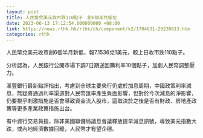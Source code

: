 ```yaml
---
layout: post
title: 人民幣兌美元收市跌110點子　創6個半月低位
date: 2023-06-13 17:12:54.000000000 +08:00
link: https://news.rthk.hk/rthk/ch/component/k2/1704631-20230613.htm
categories: rthk
---
```


人民幣兌美元收市創6個半月新低，報7.1536兌1美元，較上日收市跌110點子。

分析認為，人民銀行公開市場下調7日期逆回購利率10個點子，加劇人民幣調整壓力。

滙豐銀行最新點評指出，考慮到全球主要央行仍處於加息周期，中國政策利率減息，無疑將通過利率渠道對人民幣匯率產生負面影響，但對於今次減息的淨影響，仍要視乎刺激措施是否會導致資金流入股市，這取決於之後是否有財政、房地產政策等更多產業政策措施出台。

有中資行交易員指，除非美國聯儲局議息會議釋放提早減息訊號，導致美元指數大跌，或內地經濟數據回暖，人民幣才有望企穩。
